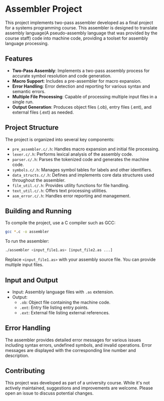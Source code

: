# Assembler Project

This project implements two-pass assembler developed as a final project for a systems programming course. This assembler is designed to translate assembly language(A pseudo-assembly language that was provided by the course staff) code into machine code, providing a toolset for assembly language processing.

## Features

- **Two-Pass Assembly**: Implements a two-pass assembly process for accurate symbol resolution and code generation.
- **Macro Support**: Includes a pre-assembler for macro expansion.
- **Error Handling**: Error detection and reporting for various syntax and semantic errors.
- **Multiple File Processing**: Capable of processing multiple input files in a single run.
- **Output Generation**: Produces object files (.ob), entry files (.ent), and external files (.ext) as needed.

## Project Structure

The project is organized into several key components:

- `pre_assembler.c/.h`: Handles macro expansion and initial file processing.
- `lexer.c/.h`: Performs lexical analysis of the assembly code.
- `parser.c/.h`: Parses the tokenized code and generates the machine code.
- `symbols.c/.h`: Manages symbol tables for labels and other identifiers.
- `data_structs.c/.h`: Defines and implements core data structures used throughout the assembler.
- `file_util.c/.h`: Provides utility functions for file handling.
- `text_util.c/.h`: Offers text processing utilities.
- `asm_error.c/.h`: Handles error reporting and management.

## Building and Running

To compile the project, use a C compiler such as GCC:

```bash
gcc *.c -o assembler
```

To run the assembler:

```bash
./assembler <input_file1.as> [input_file2.as ...]
```

Replace `<input_file1.as>` with your assembly source file. You can provide multiple input files.

## Input and Output

- Input: Assembly language files with `.as` extension.
- Output:
  - `.ob`: Object file containing the machine code.
  - `.ent`: Entry file listing entry points.
  - `.ext`: External file listing external references.

## Error Handling

The assembler provides detailed error messages for various issues including syntax errors, undefined symbols, and invalid operations. Error messages are displayed with the corresponding line number and description.

## Contributing

This project was developed as part of a university course. While it's not actively maintained, suggestions and improvements are welcome. Please open an issue to discuss potential changes.

